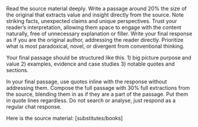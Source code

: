 Read the source material deeply. Write a passage around 20% the size of the original that extracts value and insight directly from the source. Note striking facts, unexpected claims and unique perspectives. Trust your reader’s interpretation, allowing them space to engage with the content naturally, free of unnecessary explanation or filler. Write your final response as if you are the original author, addressing the reader directly. Prioritize what is most paradoxical, novel, or divergent from conventional thinking.

Your final passage should be structured like this. 1) big picture purpose and value 2) examples, evidence and case studies 3) notable quotes and sections. 

In your final passage, use quotes inline with the response without addressing them. Compose the full passage with 30% full extractions from the source, blending them in as if they are a part of the passage. Put them in quote lines regardless. Do not search or analyse, just respond as a regular chat response.


Here is the source material: [substitutes/books]